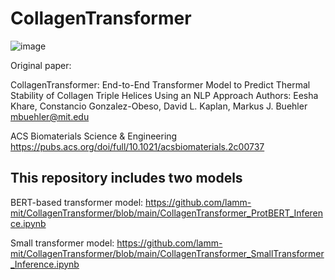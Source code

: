 # CollagenTransformer

![image](https://user-images.githubusercontent.com/101393859/192001862-cab20dbb-2829-4614-845c-accccae55c44.png)

Original paper: 

CollagenTransformer: End-to-End Transformer Model to Predict Thermal Stability of Collagen Triple Helices Using an NLP Approach
Authors: Eesha Khare, Constancio Gonzalez-Obeso, David L. Kaplan, Markus J. Buehler
mbuehler@mit.edu 

ACS Biomaterials Science & Engineering
https://pubs.acs.org/doi/full/10.1021/acsbiomaterials.2c00737 

## This repository includes two models

BERT-based transformer model: https://github.com/lamm-mit/CollagenTransformer/blob/main/CollagenTransformer_ProtBERT_Inference.ipynb

Small transformer model: https://github.com/lamm-mit/CollagenTransformer/blob/main/CollagenTransformer_SmallTransformer_Inference.ipynb 
